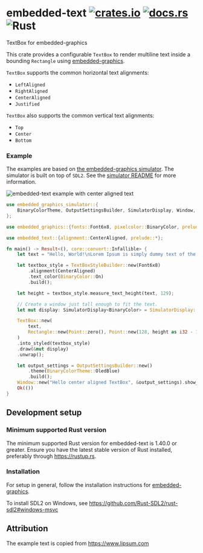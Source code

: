# embedded-text [![crates.io](https://img.shields.io/crates/v/embedded_text.svg)](https://crates.io/crates/embedded_text) [![docs.rs](https://docs.rs/embedded-text/badge.svg)](https://docs.rs/embedded-text/) ![Rust](https://github.com/bugadani/embedded-text/workflows/Rust/badge.svg)

TextBox for embedded-graphics

This crate provides a configurable `TextBox` to render multiline text inside a bounding
`Rectangle` using [embedded-graphics].

`TextBox` supports the common horizontal text alignments:
 - `LeftAligned`
 - `RightAligned`
 - `CenterAligned`
 - `Justified`

`TextBox` also supports the common vertical text alignments:
 - `Top`
 - `Center`
 - `Bottom`

### Example

The examples are based on [the embedded-graphics simulator]. The simulator is built on top of
`SDL2`. See the [simulator README] for more information.

![embedded-text example with center aligned text](https://raw.githubusercontent.com/bugadani/embedded-text/master/assets/center.png)

```rust
use embedded_graphics_simulator::{
    BinaryColorTheme, OutputSettingsBuilder, SimulatorDisplay, Window,
};

use embedded_graphics::{fonts::Font6x8, pixelcolor::BinaryColor, prelude::*};

use embedded_text::{alignment::CenterAligned, prelude::*};

fn main() -> Result<(), core::convert::Infallible> {
    let text = "Hello, World!\nLorem Ipsum is simply dummy text of the printing and typesetting industry. Lorem Ipsum has been the industry's standard dummy text ever since the 1500s, when an unknown printer took a galley of type and scrambled it to make a type specimen book.";

    let textbox_style = TextBoxStyleBuilder::new(Font6x8)
        .alignment(CenterAligned)
        .text_color(BinaryColor::On)
        .build();

    let height = textbox_style.measure_text_height(text, 129);

    // Create a window just tall enough to fit the text.
    let mut display: SimulatorDisplay<BinaryColor> = SimulatorDisplay::new(Size::new(129, height));

    TextBox::new(
        text,
        Rectangle::new(Point::zero(), Point::new(128, height as i32 - 1)),
    )
    .into_styled(textbox_style)
    .draw(&mut display)
    .unwrap();

    let output_settings = OutputSettingsBuilder::new()
        .theme(BinaryColorTheme::OledBlue)
        .build();
    Window::new("Hello center aligned TextBox", &output_settings).show_static(&display);
    Ok(())
}
```

[embedded-graphics]: https://github.com/jamwaffles/embedded-graphics/
[the embedded-graphics simulator]: https://github.com/jamwaffles/embedded-graphics/tree/master/simulator
[simulator README]: https://github.com/jamwaffles/embedded-graphics/tree/master/simulator#usage-without-sdl2

## Development setup

### Minimum supported Rust version
The minimum supported Rust version for embedded-text is 1.40.0 or greater. Ensure you have the latest stable version of Rust installed, preferably through https://rustup.rs.

### Installation

For setup in general, follow the installation instructions for [embedded-graphics].

To install SDL2 on Windows, see https://github.com/Rust-SDL2/rust-sdl2#windows-msvc

## Attribution

The example text is copied from https://www.lipsum.com
